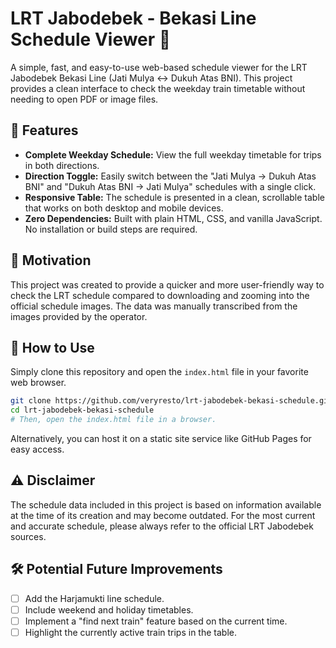 # LRT Jabodebek - Bekasi Line Schedule Viewer 🚆

A simple, fast, and easy-to-use web-based schedule viewer for the LRT Jabodebek Bekasi Line (Jati Mulya ↔ Dukuh Atas BNI). This project provides a clean interface to check the weekday train timetable without needing to open PDF or image files.

## 🌟 Features

- **Complete Weekday Schedule:** View the full weekday timetable for trips in both directions.
- **Direction Toggle:** Easily switch between the "Jati Mulya → Dukuh Atas BNI" and "Dukuh Atas BNI → Jati Mulya" schedules with a single click.
- **Responsive Table:** The schedule is presented in a clean, scrollable table that works on both desktop and mobile devices.
- **Zero Dependencies:** Built with plain HTML, CSS, and vanilla JavaScript. No installation or build steps are required.

## 🤔 Motivation

This project was created to provide a quicker and more user-friendly way to check the LRT schedule compared to downloading and zooming into the official schedule images. The data was manually transcribed from the images provided by the operator.

## 🚀 How to Use

Simply clone this repository and open the `index.html` file in your favorite web browser.

```bash
git clone https://github.com/veryresto/lrt-jabodebek-bekasi-schedule.git
cd lrt-jabodebek-bekasi-schedule
# Then, open the index.html file in a browser.
```

Alternatively, you can host it on a static site service like GitHub Pages for easy access.

## ⚠️ Disclaimer

The schedule data included in this project is based on information available at the time of its creation and may become outdated. For the most current and accurate schedule, please always refer to the official LRT Jabodebek sources.

## 🛠️ Potential Future Improvements

- [ ] Add the Harjamukti line schedule.
- [ ] Include weekend and holiday timetables.
- [ ] Implement a "find next train" feature based on the current time.
- [ ] Highlight the currently active train trips in the table.